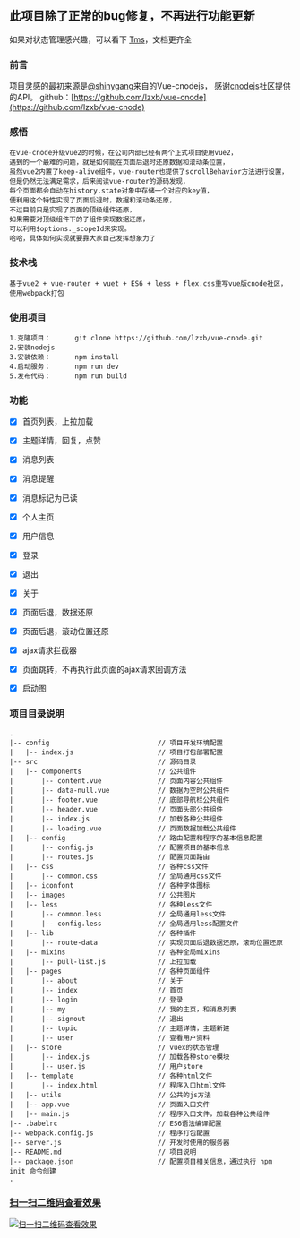 
## 此项目除了正常的bug修复，不再进行功能更新
如果对状态管理感兴趣，可以看下 [Tms](https://github.com/FollowmeTech/tms)，文档更齐全

### 前言

项目灵感的最初来源是[@shinygang](https://github.com/shinygang/Vue-cnodejs)来自的Vue-cnodejs，
感谢[cnodejs](https://cnodejs.org/)社区提供的API。
github：[https://github.com/lzxb/vue-cnode](https://github.com/lzxb/vue-cnode)
### 感悟
```
在vue-cnode升级vue2的时候，在公司内部已经有两个正式项目使用vue2，
遇到的一个最难的问题，就是如何能在页面后退时还原数据和滚动条位置，
虽然vue2内置了keep-alive组件，vue-router也提供了scrollBehavior方法进行设置，
但是仍然无法满足需求，后来阅读vue-router的源码发现，
每个页面都会自动在history.state对象中存储一个对应的key值，
便利用这个特性实现了页面后退时，数据和滚动条还原，
不过目前只是实现了页面的顶级组件还原，
如果需要对顶级组件下的子组件实现数据还原，
可以利用$options._scopeId来实现。
哈哈，具体如何实现就要靠大家自己发挥想象力了
```

### 技术栈
```
基于vue2 + vue-router + vuet + ES6 + less + flex.css重写vue版cnode社区，使用webpack打包
```

### 使用项目
```
1.克隆项目：      git clone https://github.com/lzxb/vue-cnode.git
2.安装nodejs
3.安装依赖：      npm install
4.启动服务：      npm run dev
5.发布代码：      npm run build
```

### 功能
- [x] 首页列表，上拉加载
- [x] 主题详情，回复，点赞
- [x] 消息列表
- [x] 消息提醒
- [x] 消息标记为已读
- [x] 个人主页
- [x] 用户信息
- [x] 登录
- [x] 退出
- [x] 关于
- [x] 页面后退，数据还原
- [x] 页面后退，滚动位置还原
- [x] ajax请求拦截器
- [x] 页面跳转，不再执行此页面的ajax请求回调方法
- [x] 启动图



### 项目目录说明
```
.
|-- config                           // 项目开发环境配置
|   |-- index.js                     // 项目打包部署配置
|-- src                              // 源码目录
|   |-- components                   // 公共组件
|       |-- content.vue              // 页面内容公共组件
|       |-- data-null.vue            // 数据为空时公共组件
|       |-- footer.vue               // 底部导航栏公共组件
|       |-- header.vue               // 页面头部公共组件
|       |-- index.js                 // 加载各种公共组件
|       |-- loading.vue              // 页面数据加载公共组件
|   |-- config                       // 路由配置和程序的基本信息配置
|       |-- config.js                // 配置项目的基本信息
|       |-- routes.js                // 配置页面路由
|   |-- css                          // 各种css文件
|       |-- common.css               // 全局通用css文件
|   |-- iconfont                     // 各种字体图标
|   |-- images                       // 公共图片
|   |-- less                         // 各种less文件
|       |-- common.less              // 全局通用less文件
|       |-- config.less              // 全局通用less配置文件
|   |-- lib                          // 各种插件
|       |-- route-data               // 实现页面后退数据还原，滚动位置还原
|   |-- mixins                       // 各种全局mixins
|       |-- pull-list.js             // 上拉加载
|   |-- pages                        // 各种页面组件
|       |-- about                    // 关于
|       |-- index                    // 首页
|       |-- login                    // 登录
|       |-- my                       // 我的主页，和消息列表
|       |-- signout                  // 退出
|       |-- topic                    // 主题详情，主题新建
|       |-- user                     // 查看用户资料
|   |-- store                        // vuex的状态管理
|       |-- index.js                 // 加载各种store模块
|       |-- user.js                  // 用户store
|   |-- template                     // 各种html文件
|       |-- index.html               // 程序入口html文件
|   |-- utils                        // 公共的js方法
|   |-- app.vue                      // 页面入口文件
|   |-- main.js                      // 程序入口文件，加载各种公共组件
|-- .babelrc                         // ES6语法编译配置
|-- webpack.config.js                // 程序打包配置
|-- server.js                        // 开发时使用的服务器
|-- README.md                        // 项目说明
|-- package.json                     // 配置项目相关信息，通过执行 npm init 命令创建
.
```

### [扫一扫二维码查看效果](http://lzxb.github.io/vue-cnode/)
 [![扫一扫二维码查看效果](https://github.com/lzxb/vue-cnode/raw/master/shot/QR-code.png)](http://lzxb.github.io/vue-cnode/)
